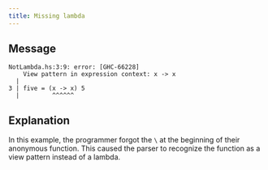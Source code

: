```yaml
---
title: Missing lambda
---
```

## Message
```
NotLambda.hs:3:9: error: [GHC-66228]
    View pattern in expression context: x -> x
  |
3 | five = (x -> x) 5
  |         ^^^^^^
```

## Explanation

In this example, the programmer forgot the `\` at the beginning of their anonymous function.
This caused the parser to recognize the function as a view pattern instead of a lambda.
